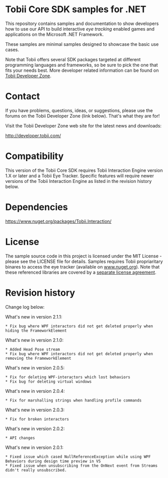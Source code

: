 # Tobii Core SDK samples for .NET

  This repository contains samples and documentation to show developers how to use our API to build interactive _eye tracking_ enabled games and applications on the Microsoft .NET Framework.

  These samples are minimal samples designed to showcase the basic use cases.

  Note that Tobii offers several SDK packages targeted at different programming languages and frameworks, so be sure to pick the one that fits your needs best. More developer related information can be found on [Tobii Developer Zone](http://developer.tobii.com/).

# Contact

  If you have problems, questions, ideas, or suggestions, please use the forums
  on the Tobii Developer Zone (link below). That's what they are for!

  Visit the Tobii Developer Zone web site for the latest news and downloads:

  http://developer.tobii.com/

# Compatibility

  This version of the Tobii Core SDK requires Tobii Interaction Engine version 1.X or later and a Tobii Eye Tracker.
  Specific features will require newer versions of the Tobii Interaction Engine as listed in the revision history below.

# Dependencies
  https://www.nuget.org/packages/Tobii.Interaction/

# License

  The sample source code in this project is licensed under the MIT License - please see the LICENSE file for details. Samples requires Tobii propriaritary binares to access the eye tracker (available on www.nuget.org). Note that these referenced libraries are covered by a [separate license agreement](https://developer.tobii.com/license-agreement/).

# Revision history

Change log below:

What's new in version 2.1.1:

	* Fix bug where WPF interactors did not get deleted properly when hiding the FrameworkElement


What's new in version 2.1.0:

	* Added Head Pose stream
	* Fix bug where WPF interactors did not get deleted properly when removing the FrameworkElement


What's new in version 2.0.5:

	* Fix for deleting WPF-interactors which lost behaviors
	* Fix bug for deleting virtual windows


What's new in version 2.0.4:

	* Fix for marshalling strings when handling profile commands


What's new in version 2.0.3:

	* Fix for broken interactors


What's new in version 2.0.2:

	* API changes


What's new in version 2.0.1:

	* Fixed issue which cased NullReferenceException while using WPF Behaviors during design time preview in VS
	* Fixed issue when unsubscribing from the OnNext event from Streams didn't really unsubscribed.


